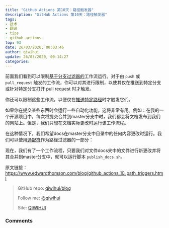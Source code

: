 ```yaml
---
title: "GitHub Actions 第10天：路径触发器"
description: "GitHub Actions 第10天：路径触发器"
tags: 
- 技术
- 翻译
- tips
- github actions
top: 93
date: 26/03/2020, 00:03:46
author: qiwihui
update: 26/03/2020, 00:14:27
categories: 
---
```


前面我们看到可以限制[基于分支过滤器的](https://qiwihui.com/qiwihui-blog-84/)工作流运行。对于由 `push` 或 `pull_request` 触发的工作流，你可以对其进行限制，以使其仅在推送到特定分支或针对特定分支打开 pull request 时才触发。

你还可以限制这些工作流，以便仅在[推送特定路径](https://help.github.com/en/actions/automating-your-workflow-with-github-actions/workflow-syntax-for-github-actions#onpushpull_requestpaths)时才触发它们。

<!--more-->

如果你在提交某些东西时会运行一些自动化功能，这将非常有用。例如：在我的一个开源项目中，每次将提交合并到master分支中时，我们都会将文档发布到我们的网站上。但是，我们只想在文档实际更改时运行该工作流程。

在这种情况下，我们希望docs在master分支中目录中的任何内容更改时运行。我们可以使用[通配符](https://help.github.com/en/actions/automating-your-workflow-with-github-actions/workflow-syntax-for-github-actions#filter-pattern-cheat-sheet)作为路径过滤器的一部分：

<script src="https://gist.github.com/ethomson/5244d867cb44c3d855f05094562d6dc2.js"></script>

现在，我们有了一个工作流程，只要我们对文件docs夹中的文件进行新更改并将其合并到master分支中，就可以运行脚本 `publish_docs.sh`。

原文链接：https://www.edwardthomson.com/blog/github_actions_10_path_triggers.html

> GitHub repo: [qiwihui/blog](https://github.com/qiwihui/blog)
>
> Follow me: [@qiwihui](https://github.com/qiwihui)
>
> Site: [QIWIHUI](https://qiwihui.com)


### Comments

